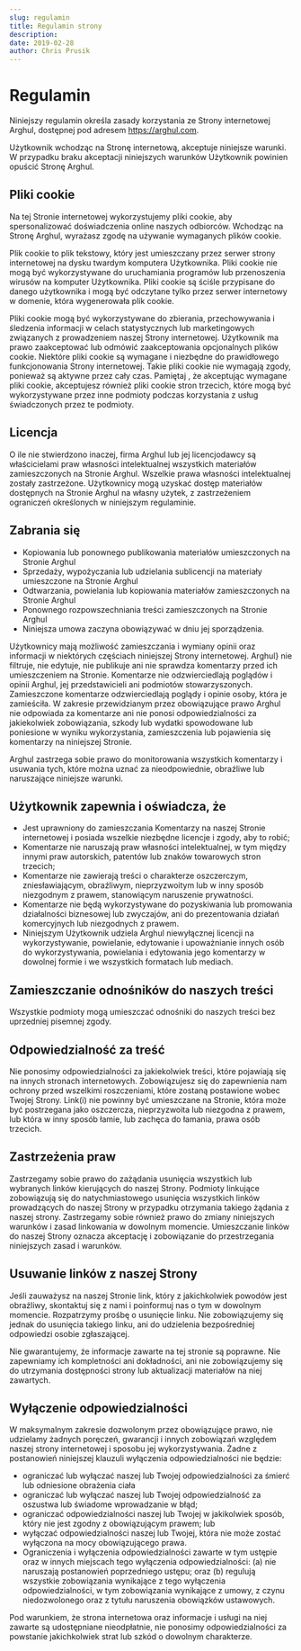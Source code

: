 ```yaml
---
slug: regulamin
title: Regulamin strony
description: 
date: 2019-02-28
author: Chris Prusik
---
```


# Regulamin

Niniejszy regulamin określa zasady korzystania ze Strony internetowej Arghul, dostępnej pod adresem https://arghul.com.

Użytkownik wchodząc na Stronę internetową, akceptuje niniejsze warunki. W przypadku braku akceptacji niniejszych warunków Użytkownik powinien opuścić Stronę Arghul.

## Pliki cookie

Na tej Stronie internetowej wykorzystujemy pliki cookie, aby spersonalizować doświadczenia online naszych odbiorców. Wchodząc na Stronę Arghul, wyrażasz zgodę na używanie wymaganych plików cookie.

Plik cookie to plik tekstowy, który jest umieszczany przez serwer strony internetowej na dysku twardym komputera Użytkownika. Pliki cookie nie mogą być wykorzystywane do uruchamiania programów lub przenoszenia wirusów na komputer Użytkownika. Pliki cookie są ściśle przypisane do danego użytkownika i mogą być odczytane tylko przez serwer internetowy w domenie, która wygenerowała plik cookie.

Pliki cookie mogą być wykorzystywane do zbierania, przechowywania i śledzenia informacji w celach statystycznych lub marketingowych związanych z prowadzeniem naszej Strony internetowej. Użytkownik ma prawo zaakceptować lub odmówić zaakceptowania opcjonalnych plików cookie. Niektóre pliki cookie są wymagane i niezbędne do prawidłowego funkcjonowania Strony internetowej. Takie pliki cookie nie wymagają zgody, ponieważ są aktywne przez cały czas. Pamiętaj , że akceptując wymagane pliki cookie, akceptujesz również pliki cookie stron trzecich, które mogą być wykorzystywane przez inne podmioty podczas korzystania z usług świadczonych przez te podmioty.

## Licencja

O ile nie stwierdzono inaczej, firma Arghul lub jej licencjodawcy są właścicielami praw własności intelektualnej wszystkich materiałów zamieszczonych na Stronie Arghul. Wszelkie prawa własności intelektualnej zostały zastrzeżone. Użytkownicy mogą uzyskać dostęp materiałów dostępnych na Stronie Arghul na własny użytek, z zastrzeżeniem ograniczeń określonych w niniejszym regulaminie.

## Zabrania się

* Kopiowania lub ponownego publikowania materiałów umieszczonych na Stronie Arghul
* Sprzedaży, wypożyczania lub udzielania sublicencji na materiały umieszczone na Stronie Arghul
* Odtwarzania, powielania lub kopiowania materiałów zamieszczonych na Stronie Arghul
* Ponownego rozpowszechniania treści zamieszczonych na Stronie Arghul
* Niniejsza umowa zaczyna obowiązywać w dniu jej sporządzenia.

Użytkownicy mają możliwość zamieszczania i wymiany opinii oraz informacji w niektórych częściach niniejszej Strony internetowej. Arghul} nie filtruje, nie edytuje, nie publikuje ani nie sprawdza komentarzy przed ich umieszczeniem na Stronie. Komentarze nie odzwierciedlają poglądów i opinii Arghul, jej przedstawicieli ani podmiotów stowarzyszonych. Zamieszczone komentarze odzwierciedlają poglądy i opinie osoby, która je zamieściła. W zakresie przewidzianym przez obowiązujące prawo Arghul nie odpowiada za komentarze ani nie ponosi odpowiedzialności za jakiekolwiek zobowiązania, szkody lub wydatki spowodowane lub poniesione w wyniku wykorzystania, zamieszczenia lub pojawienia się komentarzy na niniejszej Stronie.

Arghul zastrzega sobie prawo do monitorowania wszystkich komentarzy i usuwania tych, które można uznać za nieodpowiednie, obraźliwe lub naruszające niniejsze warunki.

## Użytkownik zapewnia i oświadcza, że

* Jest uprawniony do zamieszczania Komentarzy na naszej Stronie internetowej i posiada wszelkie niezbędne licencje i zgody, aby to robić;
* Komentarze nie naruszają praw własności intelektualnej, w tym między innymi praw autorskich, patentów lub znaków towarowych stron trzecich;
* Komentarze nie zawierają treści o charakterze oszczerczym, zniesławiającym, obraźliwym, nieprzyzwoitym lub w inny sposób niezgodnym z prawem, stanowiącym naruszenie prywatności.
* Komentarze nie będą wykorzystywane do pozyskiwania lub promowania działalności biznesowej lub zwyczajów, ani do prezentowania działań komercyjnych lub niezgodnych z prawem.
* Niniejszym Użytkownik udziela Arghul niewyłącznej licencji na wykorzystywanie, powielanie, edytowanie i upoważnianie innych osób do wykorzystywania, powielania i edytowania jego komentarzy w dowolnej formie i we wszystkich formatach lub mediach.

## Zamieszczanie odnośników do naszych treści

Wszystkie podmioty mogą umieszczać odnośniki do naszych treści bez uprzedniej pisemnej zgody.

## Odpowiedzialność za treść

Nie ponosimy odpowiedzialności za jakiekolwiek treści, które pojawiają się na innych stronach internetowych. Zobowiązujesz się do zapewnienia nam ochrony przed wszelkimi roszczeniami, które zostaną postawione wobec Twojej Strony. Link(i) nie powinny być umieszczane na Stronie, która może być postrzegana jako oszczercza, nieprzyzwoita lub niezgodna z prawem, lub która w inny sposób łamie, lub zachęca do łamania, prawa osób trzecich.

## Zastrzeżenia praw

Zastrzegamy sobie prawo do zażądania usunięcia wszystkich lub wybranych linków kierujących do naszej Strony. Podmioty linkujące zobowiązują się do natychmiastowego usunięcia wszystkich linków prowadzących do naszej Strony w przypadku otrzymania takiego żądania z naszej strony. Zastrzegamy sobie również prawo do zmiany niniejszych warunków i zasad linkowania w dowolnym momencie. Umieszczanie linków do naszej Strony oznacza akceptację i zobowiązanie do przestrzegania niniejszych zasad i warunków.

## Usuwanie linków z naszej Strony

Jeśli zauważysz na naszej Stronie link, który z jakichkolwiek powodów jest obraźliwy, skontaktuj się z nami i poinformuj nas o tym w dowolnym momencie. Rozpatrzymy prośbę o usunięcie linku. Nie zobowiązujemy się jednak do usunięcia takiego linku, ani do udzielenia bezpośredniej odpowiedzi osobie zgłaszającej.

Nie gwarantujemy, że informacje zawarte na tej stronie są poprawne. Nie zapewniamy ich kompletności ani dokładności, ani nie zobowiązujemy się do utrzymania dostępności strony lub aktualizacji materiałów na niej zawartych.

## Wyłączenie odpowiedzialności

W maksymalnym zakresie dozwolonym przez obowiązujące prawo, nie udzielamy żadnych poręczeń, gwarancji i innych zobowiązań względem naszej strony internetowej i sposobu jej wykorzystywania. Żadne z postanowień niniejszej klauzuli wyłączenia odpowiedzialności nie będzie:

* ograniczać lub wyłączać naszej lub Twojej odpowiedzialności za śmierć lub odniesione obrażenia ciała
* ograniczać lub wyłączać naszej lub Twojej odpowiedzialność za oszustwa lub świadome wprowadzanie w błąd;
* ograniczać odpowiedzialności naszej lub Twojej w jakikolwiek sposób, który nie jest zgodny z obowiązującym prawem; lub
* wyłączać odpowiedzialności naszej lub Twojej, która nie może zostać wyłączona na mocy obowiązującego prawa.
* Ograniczenia i wyłączenia odpowiedzialności zawarte w tym ustępie oraz w innych miejscach tego wyłączenia odpowiedzialności: (a) nie naruszają postanowień poprzedniego ustępu; oraz (b) regulują wszystkie zobowiązania wynikające z tego wyłączenia odpowiedzialności, w tym zobowiązania wynikające z umowy, z czynu niedozwolonego oraz z tytułu naruszenia obowiązków ustawowych.

Pod warunkiem, że strona internetowa oraz informacje i usługi na niej zawarte są udostępniane nieodpłatnie, nie ponosimy odpowiedzialności za powstanie jakichkolwiek strat lub szkód o dowolnym charakterze.